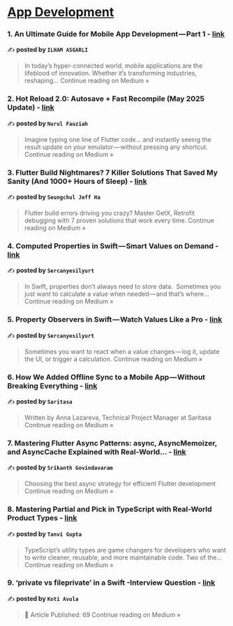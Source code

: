 
<h1><a href=https://medium.com/tag/mobile-app-development/recommended target="_blank" rel="noopener noreferrer">App Development</a></h1>
<h3>1. An Ultimate Guide for Mobile App Development — Part 1 - <a href="https://medium.com/@ilham-asgarli/an-ultimate-guide-for-mobile-app-development-part-1-65b999efa3ef?source=rss------mobile_app_development-5" target="_blank" rel="noopener noreferrer">link</a></h3>

✍️ **posted by `ILHAM ASGARLI`**

<blockquote>In today’s hyper-connected world, mobile applications are the lifeblood of innovation. Whether it’s transforming industries, reshaping…
Continue reading on Medium »</blockquote>

<h3>2. Hot Reload 2.0: Autosave + Fast Recompile (May 2025 Update) - <a href="https://nurfazzi.medium.com/hot-reload-2-0-autosave-fast-recompile-may-2025-update-568bd1ef759d?source=rss------mobile_app_development-5" target="_blank" rel="noopener noreferrer">link</a></h3>

✍️ **posted by `Nurul Fauziah`**

<blockquote>Imagine typing one line of Flutter code… and instantly seeing the result update on your emulator — without pressing any shortcut.
Continue reading on Medium »</blockquote>

<h3>3. Flutter Build Nightmares? 7 Killer Solutions That Saved My Sanity (And 1000+ Hours of Sleep) - <a href="https://medium.com/@alaxhenry0121/flutter-build-nightmares-7-killer-solutions-that-saved-my-sanity-and-1000-hours-of-sleep-475c3d0ad21d?source=rss------mobile_app_development-5" target="_blank" rel="noopener noreferrer">link</a></h3>

✍️ **posted by `Seungchul Jeff Ha`**

<blockquote>Flutter build errors driving you crazy? Master GetX, Retrofit debugging with 7 proven solutions that work every time.
Continue reading on Medium »</blockquote>

<h3>4. Computed Properties in Swift — Smart Values on Demand - <a href="https://medium.com/@sercanyesilyurts/computed-properties-in-swift-smart-values-on-demand-d71c73990742?source=rss------mobile_app_development-5" target="_blank" rel="noopener noreferrer">link</a></h3>

✍️ **posted by `Sercanyesilyurt`**

<blockquote>In Swift, properties don’t always need to store data.
 Sometimes you just want to calculate a value when needed — and that’s where…
Continue reading on Medium »</blockquote>

<h3>5. Property Observers in Swift — Watch Values Like a Pro - <a href="https://medium.com/@sercanyesilyurts/property-observers-in-swift-watch-values-like-a-pro-2d757fa703df?source=rss------mobile_app_development-5" target="_blank" rel="noopener noreferrer">link</a></h3>

✍️ **posted by `Sercanyesilyurt`**

<blockquote>Sometimes you want to react when a value changes — log it, update the UI, or trigger a calculation.
Continue reading on Medium »</blockquote>

<h3>6. How We Added Offline Sync to a Mobile App — Without Breaking Everything - <a href="https://medium.com/@saritasa/how-we-added-offline-sync-to-a-mobile-app-without-breaking-everything-1b739c23a23b?source=rss------mobile_app_development-5" target="_blank" rel="noopener noreferrer">link</a></h3>

✍️ **posted by `Saritasa`**

<blockquote>Written by Anna Lazareva, Technical Project Manager at Saritasa
Continue reading on Medium »</blockquote>

<h3>7. Mastering Flutter Async Patterns: async, AsyncMemoizer, and AsyncCache Explained with Real-World… - <a href="https://medium.com/@govindavaramsrikanth/mastering-flutter-async-patterns-async-asyncmemoizer-and-asynccache-explained-with-real-world-83de8202fa7e?source=rss------mobile_app_development-5" target="_blank" rel="noopener noreferrer">link</a></h3>

✍️ **posted by `Srikanth Govindavaram`**

<blockquote>Choosing the best async strategy for efficient Flutter development
Continue reading on Medium »</blockquote>

<h3>8.  Mastering Partial<T> and Pick<T> in TypeScript with Real-World Product Types - <a href="https://medium.com/@tanvigupta_76821/mastering-partial-t-and-pick-t-in-typescript-with-real-world-product-types-8a4b3f251589?source=rss------mobile_app_development-5" target="_blank" rel="noopener noreferrer">link</a></h3>

✍️ **posted by `Tanvi Gupta`**

<blockquote>TypeScript’s utility types are game changers for developers who want to write cleaner, reusable, and more maintainable code. Two of the…
Continue reading on Medium »</blockquote>

<h3>9. ‘private vs fileprivate’ in a Swift -Interview Question - <a href="https://medium.com/@koteshpatel6/private-vs-fileprivate-in-a-swift-interview-question-59a2189fd0cc?source=rss------mobile_app_development-5" target="_blank" rel="noopener noreferrer">link</a></h3>

✍️ **posted by `Koti Avula`**

<blockquote>🎉 Article Published: 69
Continue reading on Medium »</blockquote>

